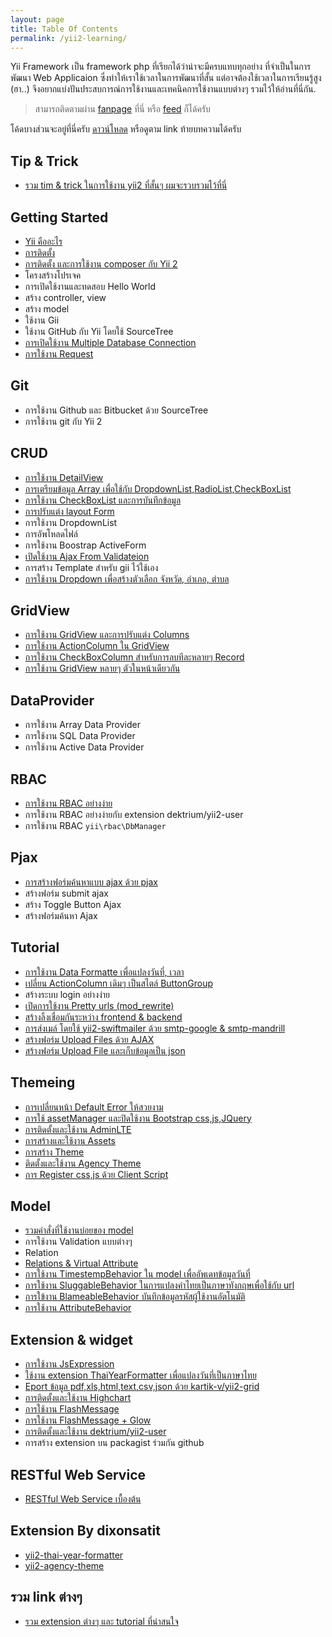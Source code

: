 ```yaml
---
layout: page
title: Table Of Contents
permalink: /yii2-learning/
---
```

Yii Framework เป็น framework php ที่เรียกได้ว่าน่าจะมีครบแทบทุกอย่าง ที่จำเป็นในการพัฒนา Web Applicaion ซึ่งทำให้เราใช้เวลาในการพัฒนาที่สั้น แต่อาจต้องใช้เวลาในการเรียนรู้สูง (ฮา..) จึงอยากแบ่งปันประสบการณ์การใช้งานและเทคนิคการใช้งานแบบต่างๆ รวมไว้ให้อ่านที่นี่กัน.

> สามารถติดตามผ่าน [fanpage](https://www.facebook.com/yii2Learning) ที่นี่ หรือ [feed](http://dixonsatit.github.io/feed.xml) ก็ได้ครับ

โค้ดบางส่วนจะอยู่ที่นี่ครับ [ดาวน์โหลด](https://github.com/dimpled/Yii2-Learning-Source/) หรือดูตาม link ท้ายบทความได้ครับ

## Tip & Trick
- [รวม tim & trick ในการใช้งาน yii2 ที่สั้นๆ ผมจะรวบรวมไว้ที่นี่](/2015/08/14/yii2-tip-and-trick.html)

## Getting Started

- [Yii คืออะไร](/2015/06/14/what-is-yii.html)
- [การติดตั้ง](/2014/11/30/Installation.html)
- [การติดตั้ง และการใช้งาน composer กับ Yii 2](/2015/06/29/using-extensions.html)
- โครงสร้างโปรเจค
- การเปิดใช้งานและทดสอบ Hello World
- สร้าง controller, view
- สร้าง model
- ใช้งาน Gii
- ใช้งาน GitHub กับ Yii โดยใช้ SourceTree
- [การเปิดใช้งาน Multiple Database Connection](/2015/07/03/multiple-db-connection.html)
- [การใช้งาน Request](/2015/07/25/request.html)

## Git

- การใช้งาน Github และ Bitbucket ด้วย SourceTree
- การใช้งาน git กับ  Yii 2


## CRUD
- [การใช้งาน DetailView](/2015/07/24/detail-view.html)
- [การเตรียมข้อมูล Array เพื่อใช้กับ DropdownList,RadioList,CheckBoxList](/2015/07/21/item-alias.html)
- [การใช้งาน CheckBoxList และการบันทึกข้อมูล](/2015/07/25/checkbox-list.html)
- [การปรับแต่ง layout Form](/2014/11/30/create-form.html)
- การใช้งาน DropdownList
- การอัพโหลดไฟล์
- การใช้งาน Boostrap ActiveForm
- [เปิดใช้งาน Ajax From Validateion](/2015/06/22/ajax-form-validation.html)
- การสร้าง Template สำหรับ gii ไว้ใช้เอง
- [การใช้งาน Dropdown เพื่อสร้างตัวเลือก จังหวัด, อำเภอ, ตำบล](/2014/11/30/dependent-dropdown.html)

## GridView
- [การใช้งาน GridView และการปรับแต่ง Columns](/2015/07/06/gridview.html)
- [การใช้งาน ActionColumn ใน GridView](/2015/07/11/action-column.html)
- [การใช้งาน CheckBoxColumn สำหรับการลบทีละหลายๆ Record](/2015/07/28/checkbox-coluumn.html)
- [การใช้งาน GridView หลายๆ ตัวในหน้าเดียวกัน](/2015/07/28/multiple-gridview-one-page.html)

## DataProvider

- การใช้งาน Array Data Provider
- การใช้งาน SQL Data Provider
- การใช้งาน Active Data Provider

## RBAC
- [การใช้งาน RBAC อย่างง่าย](/2015/06/27/simple-rbac.html)
- การใช้งาน RBAC อย่างง่ายกับ extension dektrium/yii2-user
- การใช้งาน RBAC `yii\rbac\DbManager`

## Pjax
- [การสร้างฟอร์มค้นหาแบบ ajax ด้วย pjax](/2015/08/14/ajax-form-search-wiht-pjax.html)
- สร้างฟอร์ม submit ajax
- สร้าง Toggle Button Ajax
- สร้างฟอร์มค้นหา Ajax

## Tutorial
- [การใช้งาน Data Formatte เพื่อแปลงวันที่, เวลา](/2015/06/23/date-formatter.html)
- [เปลี่ยน ActionColumn เดิมๆ เป็นสไตล์ ButtonGroup](/2014/11/30/action-column.html)
- สร้างระบบ login อย่างง่าย
- [เปิดการใช้งาน Pretty urls (mod_rewrite)](/2014/11/30/modrewrite.html)
- [สร้างลิ้งเชื่อมกันระหว่าง frontend & backend](/2014/11/30/links-backend-to-frontend.html)
- [ การส่งเมล์ โดยใช้  yii2-swiftmailer  ด้วย smtp-google & smtp-mandrill](/2015/06/22/mailer-smtp-google-smtp-mandrill.html)
- [สร้างฟอร์ม Upload Files ด้วย AJAX](/2014/11/30/upload-ajax.html)
- [สร้างฟอร์ม Upload File และเก็บข้อมูลเป็น json](/2014/11/30/upload-json.html)

## Themeing
- [การเปลี่ยนหน้า Default Error ให้สวยงาม](/2015/08/13/change-default-error-page.html)
- [การใช้ assetManager และปิดใช้งาน Bootstrap css,js,JQuery](/2015/06/20/disable-bootstrap-js-css-jquery.html)
- [การติดตั้งและใช้งาน AdminLTE](/2015/06/18/adminlte.html)
- [การสร้างและใช้งาน Assets](/2015/06/20/create-assets.html)
- [การสร้าง Theme](/2015/06/20/create-theme-yii2.html)
- [ติดตั้งและใช้งาน Agency Theme](/2015/06/23/install-agency-theme.html)
- [การ Register css,js ด้วย Client Script](/2015/06/23/client-script.html)


## Model
- [รวมคำสั่งที่ใช้งานบ่อยของ model](/2014/11/30/query-model.html)
- การใช้งาน Validation แบบต่างๆ
- Relation
- [Relations & Virtual Attribute](/2014/11/30/relations.html)
- [การใช้งาน TimestempBehavior ใน model เพื่ออัพเดทข้อมูลวันที่](/2015/06/14/model-behaviors.html)
- [การใช้งาน SluggableBehavior ในการแปลงคำไทยเป็นภาษาทังกฤษเพื่อใช้กับ url ](/2015/06/15/sluggble-behavior.html)
- [การใข้งาน BlameableBehavior บันทึกข้อมูลรหัสผู้ใช้งานอัตโนมัติ](/2015/06/17/blameable-behavior.html)
- [การใช้งาน AttributeBehavior](/2015/07/25/attributeBehavior.html)

## Extension & widget
- [การใช้งาน JsExpression](/2015/08/12/js-expression.html)
- [ใช้งาน extension ThaiYearFormatter เพื่อแปลงวันที่เป็นภาษาไทย](/2015/07/04/thai-year-formatter.html)
- [Eport ข้อมูล pdf,xls,html,text,csv,json ด้วย kartik-v/yii2-grid](/2014/11/30/install-krajee-yii2-grid.html)
- [การติดตั้งและใช้งาน Highchart](/2015/06/23/highcharts.html)
- [การใช้งาน FlashMessage](/2015/06/17/flash-message.html)
- [การใช้งาน FlashMessage + Glow](/2015/06/17/flash-message-growl-widget.html)
- [การติดตั้งและใช้งาน dektrium/yii2-user](/2015/06/25/install-dektrium-yii2-user.html)
- การสร้าง extension บน packagist ร่วมกัน github

## RESTful Web Service
- [RESTful Web Service เบื้องต้น](/2014/11/30/restful-webservice.html)

## Extension By dixonsatit

- [yii2-thai-year-formatter](https://github.com/dixonsatit/yii2-thai-year-formatter)
- [yii2-agency-theme](https://github.com/dixonsatit/yii2-agency-theme)

## รวม link ต่างๆ
- [รวม extension ต่างๆ และ tutorial ที่น่าสนใจ](/2015/06/30/extension.html)
